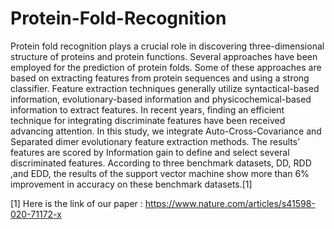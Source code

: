 # Protein-Fold-Recognition

Protein fold recognition plays a crucial role in discovering three-dimensional structure of proteins and protein functions. Several approaches have been employed for the prediction of protein folds. Some of these approaches are based on extracting features from protein sequences and using a strong classifier. Feature extraction techniques generally utilize syntactical-based information, evolutionary-based information and physicochemical-based information to extract features. In recent years, finding an efficient technique for integrating discriminate features have been received advancing attention. In this study, we integrate Auto-Cross-Covariance and Separated dimer evolutionary feature extraction methods. The results’ features are scored by Information gain to define and select several discriminated features. According to three benchmark datasets, DD, RDD ,and EDD, the results of the support vector machine show more than 6% improvement in accuracy on these benchmark datasets.[1]


[1] Here is the link of our paper :
https://www.nature.com/articles/s41598-020-71172-x


